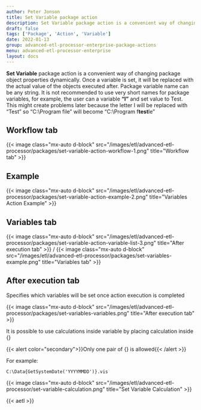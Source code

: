 ```yaml
---
author: Peter Jonson
title: Set Variable package action
description: Set Variable package action is a convenient way of changing package object properties dynamically
draft: false
tags: ['Package', 'Action', 'Variable']
date: 2022-01-13
group: advanced-etl-processor-enterprise-package-actions
menu: advanced-etl-processor-enterprise
layout: docs
---
```


**Set Variable** package action is a convenient way of changing package object properties dynamically. Once a variable is set, it will be replaced with the actual value of the objects executed after. Package variable name can be any string. It is not recommended to use very short names for package variables, for example, the user can a variable **“I”** and set value to Test. This might create problems later because the letter I will be replaced with “Test” so “C:\Program file” will become “C:\Program f**test**le”

## Workflow tab

{{< image class="mx-auto d-block"  src="/images/etl/advanced-etl-processor/packages/set-variable-action-workflow-1.png" title="Workflow tab" >}}

## Example

{{< image class="mx-auto d-block"  src="/images/etl/advanced-etl-processor/packages/set-variable-action-example-2.png" title="Variables Action Example" >}}

## Variables tab

{{< image class="mx-auto d-block"  src="/images/etl/advanced-etl-processor/packages/set-variable-action-variable-list-3.png" title="After execution tab" >}}
/
{{< image class="mx-auto d-block"  src="/images/etl/advanced-etl-processor/packages/set-variables-example.png" title="Variables tab" >}}

## After execution tab

Specifies which variables will be set once action execution is completed

{{< image class="mx-auto d-block"  src="/images/etl/advanced-etl-processor/packages/set-variables-variables.png" title="After execution tab" >}}

It is possible to use calculations inside variable by placing calculation inside {}

{{< alert color="secondary">}}Only one pair of {} is allowed{{< /alert >}}

For example:

```
C:\Data{GetSystemDate('YYYYMMDD')}.vis
```

{{< image class="mx-auto d-block"  src="/images/etl/advanced-etl-processor/set-variable-calculation.png" title="Set Variable Calculation" >}}

{{< aetl >}}
